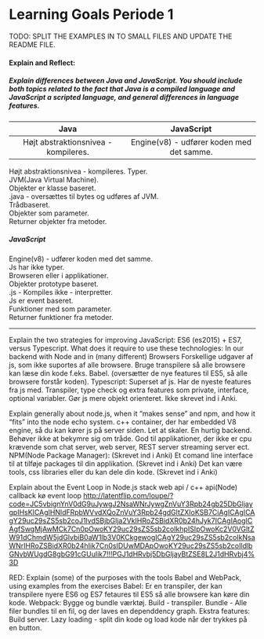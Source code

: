# Learning Goals Periode 1

TODO: SPLIT THE EXAMPLES IN TO SMALL FILES AND UPDATE THE README FILE.  

#### Explain and Reflect:
##### Explain differences between Java and JavaScript. You should include both topics related to the fact that Java is a compiled language and JavaScript a scripted language, and general differences in language features.

| Java | JavaScript |
| :-------------: |:-------------:|
| Højt abstraktionsnivea - kompileres. | Engine(v8) - udfører koden med det samme. |
Højt abstraktionsnivea - kompileres. 
Typer.  
JVM(Java Virtual Machine).  
Objekter er klasse baseret.  
.java - oversættes til bytes og udføres af JVM.  
Trådbaseret.  
Objekter som parameter.  
Returner objekter fra metoder.  

##### JavaScript
Engine(v8) - udfører koden med det samme.  
Js har ikke typer.   
Browseren eller i applikationer.  
Objekter prototype baseret.  
.js - Kompiles ikke - interpretter.  
Js er event baseret.  
Funktioner med som parameter.  
Returner funktioner fra metoder.  

---

Explain the two strategies for improving JavaScript: ES6 (es2015) + ES7, versus Typescript. What does it require to use these technologies: In our backend with Node and in (many different) Browsers
Forskellige udgaver af js, som ikke suportes af alle browsere.
Bruge transpilere så alle browsere kan læse din kode f.eks. Babel. (oversætter de nye features til ES5, så alle browsere forstår koden).
Typescript: Superset af js. 
Har de nyeste features fra js med. 
Transpiler, type check og extra features som private, interface, optional variabler. 
Gør js mere objekt orienteret.
Ikke skrevet ind i Anki.


Explain generally about node.js, when it “makes sense” and npm, and how it “fits” into the node echo system.
c++ container, der har embedded V8 engine, så du kan kører js på server siden. 
Let at skaler. 
En hurtig backend.
Behøver ikke at bekymre sig om tråde.
God til applikationer, der ikke er cpu krævende som chat server, web server, REST server streaming server ect. 
NPM(Node Package Manager): (Skrevet ind i Anki)
Et comand line interface til at tilføje packages til din applikation. (Skrevet ind i Anki)
Det kan være tools, css libraries eller du kan dele din kode. (Skrevet ind i Anki)


Explain about the Event Loop in Node.js
stack
web api / c++ api(Node)
callback kø
event loop
http://latentflip.com/loupe/?code=JC5vbignYnV0dG9uJywgJ2NsaWNrJywgZnVuY3Rpb24gb25DbGljaygpIHsKICAgIHNldFRpbWVvdXQoZnVuY3Rpb24gdGltZXIoKSB7CiAgICAgICAgY29uc29sZS5sb2coJ1lvdSBjbGlja2VkIHRoZSBidXR0b24hJyk7ICAgIAogICAgfSwgMjAwMCk7Cn0pOwoKY29uc29sZS5sb2coIkhpISIpOwoKc2V0VGltZW91dChmdW5jdGlvbiB0aW1lb3V0KCkgewogICAgY29uc29sZS5sb2coIkNsaWNrIHRoZSBidXR0b24hIik7Cn0sIDUwMDApOwoKY29uc29sZS5sb2coIldlbGNvbWUgdG8gbG91cGUuIik7!!!PGJ1dHRvbj5DbGljayBtZSE8L2J1dHRvbj4%3D


RED: Explain (some) of the purposes with the tools Babel and WebPack, using  examples from the exercises
Babel: Er en transpiler, der kan transpilere nyere ES6 og ES7 fetaures til ES5 så alle browsere kan køre din kode.
Webpack: Bygge og bundle værktøj. 
Build - transpiler.
Bundle - Alle filer bundles til en fil, og der laves en dependdency graph.
Ekstra features:
Build server.
Lazy loading - split din kode og load kode når der trykkes på en button.
